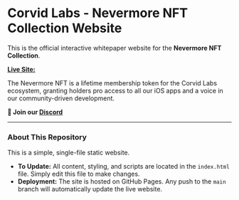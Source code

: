 # Corvid Labs - Nevermore NFT Collection Website

This is the official interactive whitepaper website for the **Nevermore NFT Collection**.

[**Live Site:**](https://corvidlabs.github.io/site/)

The Nevermore NFT is a lifetime membership token for the Corvid Labs ecosystem, granting holders pro access to all our iOS apps and a voice in our community-driven development.

**💬 Join our [Discord](https://discord.gg/6xMfGZgnf9)**

---

### **About This Repository**

This is a simple, single-file static website.

* **To Update:** All content, styling, and scripts are located in the `index.html` file. Simply edit this file to make changes.
* **Deployment:** The site is hosted on GitHub Pages. Any push to the `main` branch will automatically update the live website.
